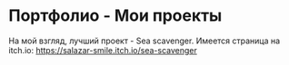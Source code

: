 # Портфолио - Мои проекты
На мой взгляд, лучший проект - Sea scavenger. Имеется страница на itch.io: https://salazar-smile.itch.io/sea-scavenger
